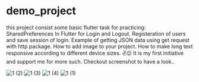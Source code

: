 # demo_project
this project consist some basic flutter task for practicing:
SharedPreferences In Flutter for Login and Logout.
Registeration of users and save session of login.
Example of getting JSON data using get request with http package.
How to add image to your project.
How to make long text responsive according to different device sizes.
✌😉 It is my first initiative and support me for more such.
Checkout screenshot to have a look..

![1 (2)](https://user-images.githubusercontent.com/83203200/117323790-d4a31e80-aeac-11eb-91b7-6e22e2b812bd.jpeg)
![1 (3)](https://user-images.githubusercontent.com/83203200/117323799-d66ce200-aeac-11eb-9cc3-b3ce7c525609.jpeg)
![1 (4)](https://user-images.githubusercontent.com/83203200/117323802-d7057880-aeac-11eb-806b-d89eb93a252d.jpeg)
![1 (1)](https://user-images.githubusercontent.com/83203200/117323803-d7057880-aeac-11eb-99f4-a8c63c0f345b.jpeg)
